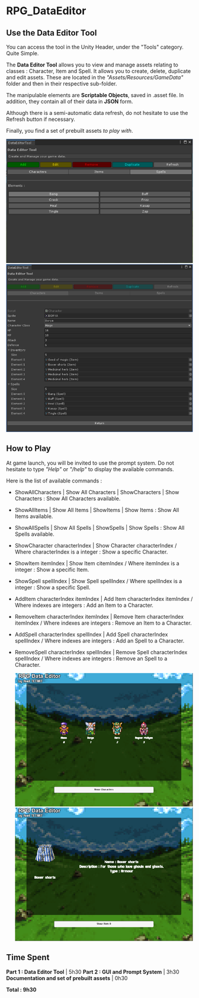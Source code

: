 ﻿# RPG_DataEditor

## Use the Data Editor Tool

You can access the tool in the Unity Header, under the "Tools" category. Quite Simple.

The **Data Editor Tool** allows you to view and manage assets relating to classes : Character, Item and Spell.
It allows you to create, delete, duplicate and edit assets. These are located in the _"Assets/Resources/GameData"_ folder and then in their respective sub-folder.

The manipulable elements are **Scriptable Objects**, saved in .asset file. In addition, they contain all of their data in **JSON** form.

Although there is a semi-automatic data refresh, do not hesitate to use the Refresh button if necessary.

Finally, you find a set of prebuilt assets _to play with_.

![RPGDataEditorTool1](Images/RPGDataEditorTool1.PNG "List Elements") ![RPGDataEditorTool2](Images\RPGDataEditorTool2.PNG "Edit Mode")

## How to Play

At game launch, you will be invited to use the prompt system.
Do not hesitate to type _"Help"_ or _"/help"_ to display the available commands.

Here is the list of available commands :

- ShowAllCharacters | Show All Characters | ShowCharacters | Show Characters :
  Show All Characters available.

- ShowAllItems | Show All Items | ShowItems | Show Items :
  Show All Items available.

- ShowAllSpells | Show All Spells | ShowSpells | Show Spells :
  Show All Spells available.

- ShowCharacter characterIndex | Show Character characterIndex / Where characterIndex is a integer :
  Show a specific Character.

- ShowItem itemIndex | Show Item citemIndex / Where itemIndex is a integer :
  Show a specific Item.

- ShowSpell spellIndex | Show Spell spellIndex / Where spellIndex is a integer :
  Show a specific Spell.

- AddItem characterIndex itemIndex | Add Item characterIndex itemIndex / Where indexes are integers :
  Add an Item to a Character.

- RemoveItem characterIndex itemIndex | Remove Item characterIndex itemIndex / Where indexes are integers :
  Remove an Item to a Character.

- AddSpell characterIndex spellIndex | Add Spell characterIndex spellIndex / Where indexes are integers :
  Add an Spell to a Character.

- RemoveSpell characterIndex spellIndex | Remove Spell characterIndex spellIndex / Where indexes are integers :
  Remove an Spell to a Character.

  ![RPGDataEditorGame1](Images\RPGDataEditorGame1.PNG "Screenplay 1") ![RPGDataEditorGame2](Images\RPGDataEditorGame2.PNG "Screenplay 2")

## Time Spent

**Part 1 : Data Editor Tool** | 5h30
**Part 2 : GUI and Prompt System** | 3h30
**Documentation and set of prebuilt assets** | 0h30

**Total : 9h30**
